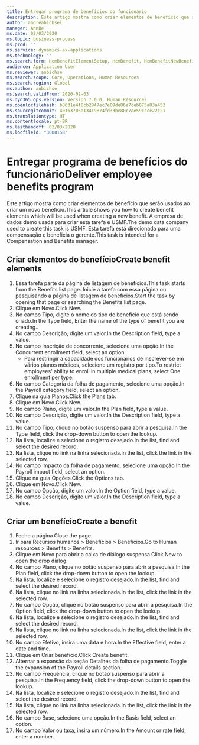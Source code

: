 ```yaml
---
title: Entregar programa de benefícios do funcionário
description: Este artigo mostra como criar elementos de benefício que serão usados ao criar um novo benefício.
author: andreabichsel
manager: AnnBe
ms.date: 02/03/2020
ms.topic: business-process
ms.prod: ''
ms.service: dynamics-ax-applications
ms.technology: ''
ms.search.form: HcmBenefitElementSetup, HcmBenefit, HcmBenefitNewBenefit, HcmBenefitPlanLookup
audience: Application User
ms.reviewer: anbichse
ms.search.scope: Core, Operations, Human Resources
ms.search.region: Global
ms.author: anbichse
ms.search.validFrom: 2020-02-03
ms.dyn365.ops.version: Version 7.0.0, Human Resources
ms.openlocfilehash: b8631e4f8cb2947ec7e09de86a7ceb075a83a453
ms.sourcegitcommit: 40163705a134c9874fd33be80c7ae59ccce22c21
ms.translationtype: HT
ms.contentlocale: pt-BR
ms.lasthandoff: 02/03/2020
ms.locfileid: "3008158"
---
```

# <a name="deliver-employee-benefits-program"></a><span data-ttu-id="19ea6-103">Entregar programa de benefícios do funcionário</span><span class="sxs-lookup"><span data-stu-id="19ea6-103">Deliver employee benefits program</span></span>

<span data-ttu-id="19ea6-104">Este artigo mostra como criar elementos de benefício que serão usados ao criar um novo benefício.</span><span class="sxs-lookup"><span data-stu-id="19ea6-104">This article shows you how to create benefit elements which will be used when creating a new benefit.</span></span> <span data-ttu-id="19ea6-105">A empresa de dados demo usada para criar esta tarefa é USMF.</span><span class="sxs-lookup"><span data-stu-id="19ea6-105">The demo data company used to create this task is USMF.</span></span> <span data-ttu-id="19ea6-106">Esta tarefa está direcionada para uma compensação e beneficia o gerente.</span><span class="sxs-lookup"><span data-stu-id="19ea6-106">This task is intended for a Compensation and Benefits manager.</span></span>


## <a name="create-benefit-elements"></a><span data-ttu-id="19ea6-107">Criar elementos do benefício</span><span class="sxs-lookup"><span data-stu-id="19ea6-107">Create benefit elements</span></span>
1. <span data-ttu-id="19ea6-108">Essa tarefa parte da página de listagem de benefícios.</span><span class="sxs-lookup"><span data-stu-id="19ea6-108">This task starts from the Benefits list page.</span></span> <span data-ttu-id="19ea6-109">Inicie a tarefa com essa página ou pesquisando a página de listagem de benefícios.</span><span class="sxs-lookup"><span data-stu-id="19ea6-109">Start the task by opening that page or searching the Benefits list page.</span></span>
2. <span data-ttu-id="19ea6-110">Clique em Novo.</span><span class="sxs-lookup"><span data-stu-id="19ea6-110">Click New.</span></span>
3. <span data-ttu-id="19ea6-111">No campo Tipo, digite o nome do tipo de benefício que está sendo criado.</span><span class="sxs-lookup"><span data-stu-id="19ea6-111">In the Type field, Enter the name of the type of benefit you are creating..</span></span>
4. <span data-ttu-id="19ea6-112">No campo Descrição, digite um valor.</span><span class="sxs-lookup"><span data-stu-id="19ea6-112">In the Description field, type a value.</span></span>
5. <span data-ttu-id="19ea6-113">No campo Inscrição de concorrente, selecione uma opção.</span><span class="sxs-lookup"><span data-stu-id="19ea6-113">In the Concurrent enrollment field, select an option.</span></span>
    * <span data-ttu-id="19ea6-114">Para restringir a capacidade dos funcionários de inscrever-se em vários planos médicos, selecione um registro por tipo.</span><span class="sxs-lookup"><span data-stu-id="19ea6-114">To restrict employees' ability to enroll in multiple medical plans, select One enrollment per type.</span></span>  
6. <span data-ttu-id="19ea6-115">No campo Categoria da folha de pagamento, selecione uma opção.</span><span class="sxs-lookup"><span data-stu-id="19ea6-115">In the Payroll category field, select an option.</span></span>
7. <span data-ttu-id="19ea6-116">Clique na guia Planos.</span><span class="sxs-lookup"><span data-stu-id="19ea6-116">Click the Plans tab.</span></span>
8. <span data-ttu-id="19ea6-117">Clique em Novo.</span><span class="sxs-lookup"><span data-stu-id="19ea6-117">Click New.</span></span>
9. <span data-ttu-id="19ea6-118">No campo Plano, digite um valor.</span><span class="sxs-lookup"><span data-stu-id="19ea6-118">In the Plan field, type a value.</span></span>
10. <span data-ttu-id="19ea6-119">No campo Descrição, digite um valor.</span><span class="sxs-lookup"><span data-stu-id="19ea6-119">In the Description field, type a value.</span></span>
11. <span data-ttu-id="19ea6-120">No campo Tipo, clique no botão suspenso para abrir a pesquisa.</span><span class="sxs-lookup"><span data-stu-id="19ea6-120">In the Type field, click the drop-down button to open the lookup.</span></span>
12. <span data-ttu-id="19ea6-121">Na lista, localize e selecione o registro desejado.</span><span class="sxs-lookup"><span data-stu-id="19ea6-121">In the list, find and select the desired record.</span></span>
13. <span data-ttu-id="19ea6-122">Na lista, clique no link na linha selecionada.</span><span class="sxs-lookup"><span data-stu-id="19ea6-122">In the list, click the link in the selected row.</span></span>
14. <span data-ttu-id="19ea6-123">No campo Impacto da folha de pagamento, selecione uma opção.</span><span class="sxs-lookup"><span data-stu-id="19ea6-123">In the Payroll impact field, select an option.</span></span>
15. <span data-ttu-id="19ea6-124">Clique na guia Opções.</span><span class="sxs-lookup"><span data-stu-id="19ea6-124">Click the Options tab.</span></span>
16. <span data-ttu-id="19ea6-125">Clique em Novo.</span><span class="sxs-lookup"><span data-stu-id="19ea6-125">Click New.</span></span>
17. <span data-ttu-id="19ea6-126">No campo Opção, digite um valor.</span><span class="sxs-lookup"><span data-stu-id="19ea6-126">In the Option field, type a value.</span></span>
18. <span data-ttu-id="19ea6-127">No campo Descrição, digite um valor.</span><span class="sxs-lookup"><span data-stu-id="19ea6-127">In the Description field, type a value.</span></span>

## <a name="create-a-benefit"></a><span data-ttu-id="19ea6-128">Criar um benefício</span><span class="sxs-lookup"><span data-stu-id="19ea6-128">Create a benefit</span></span>
1. <span data-ttu-id="19ea6-129">Feche a página.</span><span class="sxs-lookup"><span data-stu-id="19ea6-129">Close the page.</span></span>
2. <span data-ttu-id="19ea6-130">Ir para Recursos humanos > Benefícios > Benefícios.</span><span class="sxs-lookup"><span data-stu-id="19ea6-130">Go to Human resources > Benefits > Benefits.</span></span>
3. <span data-ttu-id="19ea6-131">Clique em Novo para abrir a caixa de diálogo suspensa.</span><span class="sxs-lookup"><span data-stu-id="19ea6-131">Click New to open the drop dialog.</span></span>
4. <span data-ttu-id="19ea6-132">No campo Plano, clique no botão suspenso para abrir a pesquisa.</span><span class="sxs-lookup"><span data-stu-id="19ea6-132">In the Plan field, click the drop-down button to open the lookup.</span></span>
5. <span data-ttu-id="19ea6-133">Na lista, localize e selecione o registro desejado.</span><span class="sxs-lookup"><span data-stu-id="19ea6-133">In the list, find and select the desired record.</span></span>
6. <span data-ttu-id="19ea6-134">Na lista, clique no link na linha selecionada.</span><span class="sxs-lookup"><span data-stu-id="19ea6-134">In the list, click the link in the selected row.</span></span>
7. <span data-ttu-id="19ea6-135">No campo Opção, clique no botão suspenso para abrir a pesquisa.</span><span class="sxs-lookup"><span data-stu-id="19ea6-135">In the Option field, click the drop-down button to open the lookup.</span></span>
8. <span data-ttu-id="19ea6-136">Na lista, localize e selecione o registro desejado.</span><span class="sxs-lookup"><span data-stu-id="19ea6-136">In the list, find and select the desired record.</span></span>
9. <span data-ttu-id="19ea6-137">Na lista, clique no link na linha selecionada.</span><span class="sxs-lookup"><span data-stu-id="19ea6-137">In the list, click the link in the selected row.</span></span>
10. <span data-ttu-id="19ea6-138">No campo Efetivo, insira uma data e hora.</span><span class="sxs-lookup"><span data-stu-id="19ea6-138">In the Effective field, enter a date and time.</span></span>
11. <span data-ttu-id="19ea6-139">Clique em Criar benefício.</span><span class="sxs-lookup"><span data-stu-id="19ea6-139">Click Create benefit.</span></span>
12. <span data-ttu-id="19ea6-140">Alternar a expansão da seção Detalhes da folha de pagamento.</span><span class="sxs-lookup"><span data-stu-id="19ea6-140">Toggle the expansion of the Payroll details section.</span></span>
13. <span data-ttu-id="19ea6-141">No campo Frequência, clique no botão suspenso para abrir a pesquisa.</span><span class="sxs-lookup"><span data-stu-id="19ea6-141">In the Frequency field, click the drop-down button to open the lookup.</span></span>
14. <span data-ttu-id="19ea6-142">Na lista, localize e selecione o registro desejado.</span><span class="sxs-lookup"><span data-stu-id="19ea6-142">In the list, find and select the desired record.</span></span>
15. <span data-ttu-id="19ea6-143">Na lista, clique no link na linha selecionada.</span><span class="sxs-lookup"><span data-stu-id="19ea6-143">In the list, click the link in the selected row.</span></span>
16. <span data-ttu-id="19ea6-144">No campo Base, selecione uma opção.</span><span class="sxs-lookup"><span data-stu-id="19ea6-144">In the Basis field, select an option.</span></span>
17. <span data-ttu-id="19ea6-145">No campo Valor ou taxa, insira um número.</span><span class="sxs-lookup"><span data-stu-id="19ea6-145">In the Amount or rate field, enter a number.</span></span>

